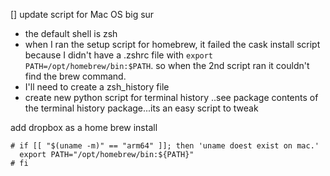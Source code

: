 [] update script for Mac OS big sur
  - the default shell is zsh
  - when I ran the setup script for homebrew, it failed the cask install script because I didn't have a .zshrc file with `export PATH=/opt/homebrew/bin:$PATH`. so when the 2nd script ran it couldn't find the brew command.
  - I'll need to create a zsh_history file
  - create new python script for terminal history ..see package contents of the terminal history package...its an easy script to tweak


add dropbox as a home brew install


```
# if [[ "$(uname -m)" == "arm64" ]]; then 'uname doest exist on mac.'
  export PATH="/opt/homebrew/bin:${PATH}"
# fi
```
